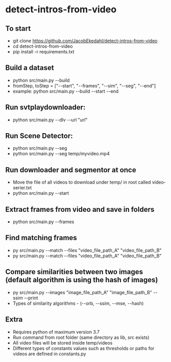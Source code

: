 # detect-intros-from-video

## To start
- git clone https://github.com/JacobEkedahl/detect-intros-from-video
- cd detect-intros-from-video
- pip install -r requirements.txt

## Build a dataset
- python src/main.py --build <fromStep> <toStep>
- fromStep, toStep = ["--start", "--frames", "--sim", "--seg", "--end"]
- example: python src/main.py --build --start --end 

## Run svtplaydownloader:
- python src/main.py --dlv --url "url"

## Run Scene Detector:
- python src/main.py --seg
- python src/main.py --seg temp/myvideo.mp4

## Run downloader and segmentor at once
- Move the file of all videos to download under temp/ in root called video-serier.txt
- python src/main.py --start

## Extract frames from video and save in folders
- python src/main.py --frames

## Find matching frames
- py src/main.py --match --files "video_file_path_A" "video_file_path_B"
- py src/main.py --match --files "video_file_path_A" "video_file_path_B"

## Compare similarities between two images (default algorithm is using the hash of images)
- py src/main.py --images "image_file_path_A" "image_file_path_B" --ssim<optinal> --print<optional>
- Types of similarity algorithms - (--orb, --ssim, --mse, --hash)
                                                                                                                    
## Extra
- Requires python of maximum version 3.7
- Run command from root folder (same directory as lib, src exists)
- All video files will be stored inside temp/videos
- Different types of constants values such as thresholds or paths for videos are defined in constants.py